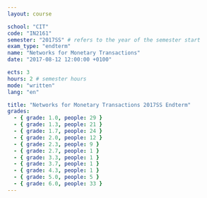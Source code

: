```yaml
---
layout: course

school: "CIT"
code: "IN2161"
semester: "2017SS" # refers to the year of the semester start
exam_type: "endterm"
name: "Networks for Monetary Transactions"
date: "2017-08-12 12:00:00 +0100"

ects: 3
hours: 2 # semester hours
mode: "written"
lang: "en"

title: "Networks for Monetary Transactions 2017SS Endterm"
grades:
  - { grade: 1.0, people: 29 }
  - { grade: 1.3, people: 21 }
  - { grade: 1.7, people: 24 }
  - { grade: 2.0, people: 12 }
  - { grade: 2.3, people: 9 }
  - { grade: 2.7, people: 1 }
  - { grade: 3.3, people: 1 }
  - { grade: 3.7, people: 1 }
  - { grade: 4.3, people: 1 }
  - { grade: 5.0, people: 5 }
  - { grade: 6.0, people: 33 }
---
```



